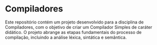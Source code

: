 # Compiladores
Este repositório contém um projeto desenvolvido para a disciplina de Compiladores, com o objetivo de criar um Compilador Simples de caráter didático. O projeto abrange as etapas fundamentais do processo de compilação, incluindo a análise léxica, sintática e semântica.
